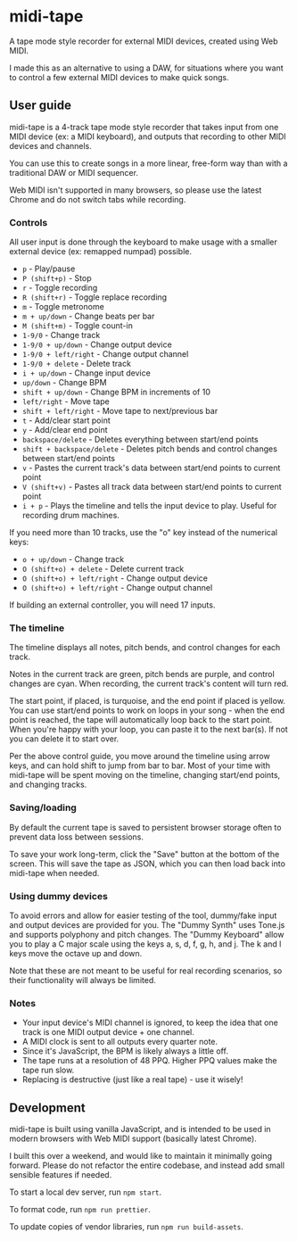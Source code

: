 # midi-tape

A tape mode style recorder for external MIDI devices, created using Web MIDI.

I made this as an alternative to using a DAW, for situations where you want to
control a few external MIDI devices to make quick songs.

## User guide

midi-tape is a 4-track tape mode style recorder that takes input from one MIDI
device (ex: a MIDI keyboard), and outputs that recording to other MIDI devices
and channels.

You can use this to create songs in a more linear, free-form way than with a
traditional DAW or MIDI sequencer.

Web MIDI isn't supported in many browsers, so please use the latest Chrome and
do not switch tabs while recording.

### Controls

All user input is done through the keyboard to make usage with a smaller
external device (ex: remapped numpad) possible.

- `p` - Play/pause
- `P (shift+p)` - Stop
- `r` - Toggle recording
- `R (shift+r)` - Toggle replace recording
- `m` - Toggle metronome
- `m + up/down` - Change beats per bar
- `M (shift+m)` - Toggle count-in
- `1-9/0` - Change track
- `1-9/0 + up/down` - Change output device
- `1-9/0 + left/right` - Change output channel
- `1-9/0 + delete` - Delete track
- `i + up/down` - Change input device
- `up/down` - Change BPM
- `shift + up/down` - Change BPM in increments of 10
- `left/right` - Move tape
- `shift + left/right` - Move tape to next/previous bar
- `t` - Add/clear start point
- `y` - Add/clear end point
- `backspace/delete` - Deletes everything between start/end points
- `shift + backspace/delete` - Deletes pitch bends and control changes between
start/end points
- `v` - Pastes the current track's data between start/end points to current
point
- `V (shift+v)` - Pastes all track data between start/end points to current point
- `i + p` - Plays the timeline and tells the input device to play. Useful for
recording drum machines.

If you need more than 10 tracks, use the "o" key instead of the numerical keys:

- `o + up/down` - Change track
- `O (shift+o) + delete` - Delete current track
- `O (shift+o) + left/right` - Change output device
- `O (shift+o) + left/right` - Change output channel

If building an external controller, you will need 17 inputs.

### The timeline

The timeline displays all notes, pitch bends, and control changes for each
track.

Notes in the current track are green, pitch bends are purple, and control
changes are cyan. When recording, the current track's content will turn red.

The start point, if placed, is turquoise, and the end point if placed is
yellow. You can use start/end points to work on loops in your song - when the
end point is reached, the tape will automatically loop back to the start
point. When you're happy with your loop, you can paste it to the next bar(s).
If not you can delete it to start over.

Per the above control guide, you move around the timeline using arrow keys, and
can hold shift to jump from bar to bar. Most of your time with midi-tape will
be spent moving on the timeline, changing start/end points, and changing
tracks.

### Saving/loading

By default the current tape is saved to persistent browser storage often to
prevent data loss between sessions.

To save your work long-term, click the "Save" button at the bottom of the
screen. This will save the tape as JSON, which you can then load back into
midi-tape when needed.

### Using dummy devices

To avoid errors and allow for easier testing of the tool, dummy/fake input and
output devices are provided for you. The "Dummy Synth" uses Tone.js and
supports polyphony and pitch changes. The "Dummy Keyboard" allow you to play
a C major scale using the keys a, s, d, f, g, h, and j. The k and l keys move
the octave up and down.

Note that these are not meant to be useful for real recording scenarios, so
their functionality will always be limited.

### Notes

- Your input device's MIDI channel is ignored, to keep the idea that one track is
one MIDI output device + one channel.
- A MIDI clock is sent to all outputs every quarter note.
- Since it's JavaScript, the BPM is likely always a little off.
- The tape runs at a resolution of 48 PPQ. Higher PPQ values make the tape
run slow.
- Replacing is destructive (just like a real tape) - use it wisely!

## Development

midi-tape is built using vanilla JavaScript, and is intended to be used in
modern browsers with Web MIDI support (basically latest Chrome).

I built this over a weekend, and would like to maintain it minimally going
forward. Please do not refactor the entire codebase, and instead add small
sensible features if needed.

To start a local dev server, run `npm start`.

To format code, run `npm run prettier`.

To update copies of vendor libraries, run `npm run build-assets`.
